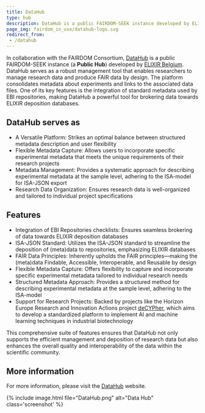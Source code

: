 ```yaml
---
title: DataHub
type: hub
description: DataHub is a public FAIRDOM-SEEK instance developed by ELIXIR Belgium.
page_img: fairdom_in_use/datahub-logo.svg
redirect_from:
 - /datahub
---
```


In collaboration with the FAIRDOM Consortium, [DataHub](https://datahub.elixir-belgium.org) is a public FAIRDOM-SEEK instance (a **Public Hub**) developed by [ELIXIR Belgium](https://www.elixir-belgium.org/). 
DataHub serves as a robust management tool that enables researchers to manage research data and produce FAIR data by design. The platform consolidates metadata about experiments and links to the associated data files. One of its key features is the integration of standard metadata used by EBI repositories, making DataHub a powerful tool for brokering data towards ELIXIR deposition databases.

## DataHub serves as

* A Versatile Platform: Strikes an optimal balance between structured metadata description and user flexibility
* Flexible Metadata Capture: Allows users to incorporate specific experimental metadata that meets the unique requirements of their research projects
* Metadata Management: Provides a systematic approach for describing experimental metadata at the sample level, adhering to the ISA-model for ISA-JSON export
* Research Data Organization: Ensures research data is well-organized and tailored to individual project specifications

## Features 

* Integration of EBI Repositories checklists: Ensures seamless brokering of data towards ELIXIR deposition databases
* ISA-JSON Standard: Utilizes the ISA-JSON standard to streamline the deposition of (meta)data to repositories, emphasizing ELIXIR databases
* FAIR Data Principles: Inherently upholds the FAIR principles—making the (meta)data Findable, Accessible, Interoperable, and Reusable by design
* Flexible Metadata Capture: Offers flexibility to capture and incorporate specific experimental metadata tailored to individual research needs
* Structured Metadata Approach: Provides a structured method for describing experimental metadata at the sample level, adhering to the ISA-model
* Support for Research Projects: Backed by projects like the Horizon Europe Research and Innovation Actions project [deCYPher](/fairdom-in-use/decypher), which aims to develop a standardized platform to implement AI and machine learning techniques in industrial biotechnology

This comprehensive suite of features ensures that DataHub not only supports the efficient management and deposition of research data but also enhances the overall quality and interoperability of the data within the scientific community.

## More information

For more information, please visit the [DataHub](https://datahub.elixir-belgium.org/) website.

{% include image.html file="DataHub.png" alt="Data Hub" class='screenshot' %}
